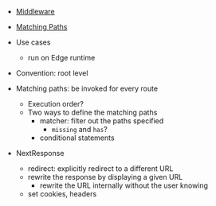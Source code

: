 - [Middleware](https://nextjs.org/docs/app/building-your-application/routing/middleware)
- [Matching Paths](https://nextjs.org/docs/app/building-your-application/routing/middleware#matching-paths)

- Use cases
    - run on Edge runtime
- Convention: root level
- Matching paths: be invoked for every route
    - Execution order?
    - Two ways to define the matching paths
        - matcher: filter out the paths specified
            - `missing` and `has`?
        - conditional statements
- NextResponse
    - redirect: explicitly redirect to a different URL
    - rewrite the response by displaying a given URL
        - rewrite the URL internally without the user knowing
    - set cookies, headers

